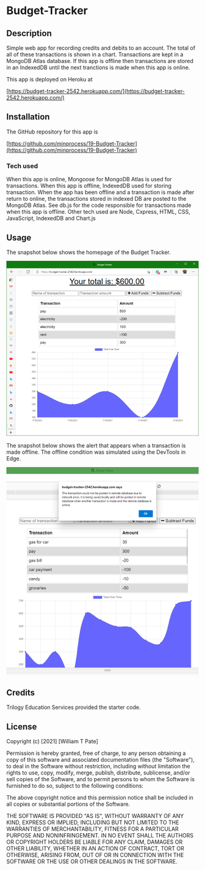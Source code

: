 # Budget-Tracker
## Description
Simple web app for recording credits and debits to an account. The total of all of these transactions is shown in a chart. Transactions are kept in a MongoDB Atlas database. If this app is offline then transactions are stored in an IndexedDB until the next tranctions is made when this app is online.  

This app is deployed on Heroku at  

[https://budget-tracker-2542.herokuapp.com/](https://budget-tracker-2542.herokuapp.com/)

## Installation
The GitHub repository for this app is  

[https://github.com/minprocess/19-Budget-Tracker](https://github.com/minprocess/19-Budget-Tracker)

### Tech used
When this app is online, Mongoose for MongoDB Atlas is used for transactions. When this app is offline, IndexedDB used for storing transaction. When the app has been offline and a transaction is made after return to online, the transactions stored in indexed DB are posted to the MongoDB Atlas. See db.js for the code responsible for transactions made when this app is offline. Other tech used are Node, Cxpress, HTML, CSS, JavaScript, IndexedDB and Chart.js

## Usage
The snapshot below shows the homepage of the Budget Tracker.  

![snapshot of homepage of Budget Tracker](./snapshot-of-homepage.png)  

The snapshot below shows the alert that appears when a transaction is made offline. The offline condition was simulated using the DevTools in Edge.

![snapshot of alert when transaction is made offline](./snapshot-of-alert-caused-by-offline-transaction.png)  

## Credits

Trilogy Education Services provided the starter code. 

## License

Copyright (c) [2021] [William T Pate]

Permission is hereby granted, free of charge, to any person obtaining a copy
of this software and associated documentation files (the "Software"), to deal
in the Software without restriction, including without limitation the rights
to use, copy, modify, merge, publish, distribute, sublicense, and/or sell
copies of the Software, and to permit persons to whom the Software is
furnished to do so, subject to the following conditions:

The above copyright notice and this permission notice shall be included in all
copies or substantial portions of the Software.

THE SOFTWARE IS PROVIDED "AS IS", WITHOUT WARRANTY OF ANY KIND, EXPRESS OR
IMPLIED, INCLUDING BUT NOT LIMITED TO THE WARRANTIES OF MERCHANTABILITY,
FITNESS FOR A PARTICULAR PURPOSE AND NONINFRINGEMENT. IN NO EVENT SHALL THE
AUTHORS OR COPYRIGHT HOLDERS BE LIABLE FOR ANY CLAIM, DAMAGES OR OTHER
LIABILITY, WHETHER IN AN ACTION OF CONTRACT, TORT OR OTHERWISE, ARISING FROM,
OUT OF OR IN CONNECTION WITH THE SOFTWARE OR THE USE OR OTHER DEALINGS IN THE
SOFTWARE.